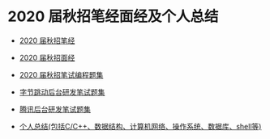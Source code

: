# 2020 届秋招笔经面经及个人总结

- [2020 届秋招笔经](https://github.com/Apriluestc/2020/blob/master/README.md)

- [2020 届秋招面经]()

- [2020 届秋招笔试编程题集]()

- [字节跳动后台研发笔试题集]()

- [腾讯后台研发笔试题集]()

- [个人总结(包括C/C++、数据结构、计算机网络、操作系统、数据库、shell等)]()
